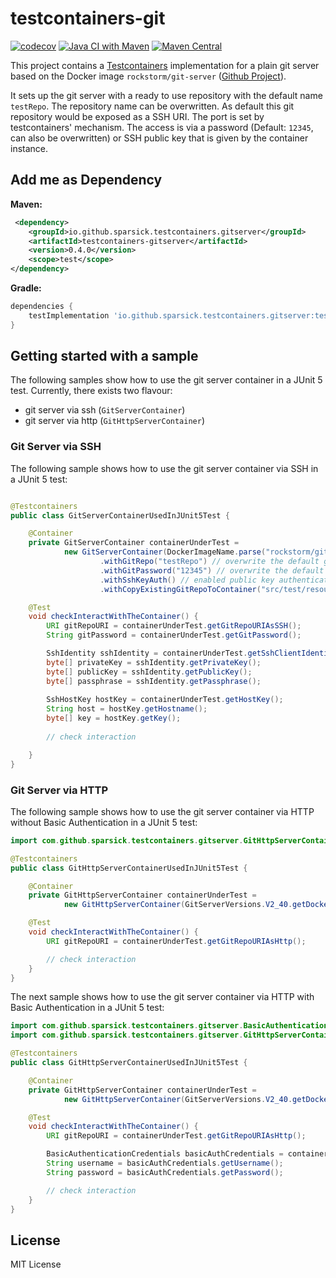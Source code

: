 # testcontainers-git
[![codecov](https://codecov.io/gh/sparsick/testcontainers-git/branch/main/graph/badge.svg?token=F9R60M53IL)](https://codecov.io/gh/sparsick/testcontainers-git)
[![Java CI with Maven](https://github.com/sparsick/testcontainers-git/actions/workflows/maven.yml/badge.svg?branch=main)](https://github.com/sparsick/testcontainers-git/actions/workflows/maven.yml)
[![Maven Central](https://maven-badges.herokuapp.com/maven-central/io.github.sparsick.testcontainers.gitserver/testcontainers-gitserver/badge.svg)](https://maven-badges.herokuapp.com/maven-central/io.github.sparsick.testcontainers.gitserver/testcontainers-gitserver)

This project contains a [Testcontainers](https://www.testcontainers.org/) implementation for a plain git server based on the Docker image `rockstorm/git-server` ([Github Project](https://github.com/rockstorm101/git-server-docker)).

It sets up the git server with a ready to use repository with the default name `testRepo`. 
The repository name can be overwritten.
As default this git repository would be exposed as a SSH URI. 
The port is set by testcontainers' mechanism.
The access is via a password (Default: `12345`, can also be overwritten) or SSH public key that is given by the container instance.

## Add me as Dependency


**Maven:**
```xml
 <dependency>
    <groupId>io.github.sparsick.testcontainers.gitserver</groupId>
    <artifactId>testcontainers-gitserver</artifactId>
    <version>0.4.0</version>
    <scope>test</scope>
</dependency>
```

**Gradle:**
```groovy
dependencies {
    testImplementation 'io.github.sparsick.testcontainers.gitserver:testcontainers-gitserver:0.4.0'
}
```

## Getting started with a sample

The following samples show how to use the git server container in a JUnit 5 test.
Currently, there exists two flavour:
- git server via ssh (`GitServerContainer`)
- git server via http (`GitHttpServerContainer`)

### Git Server via SSH
The following sample shows how to use the git server container via SSH in a JUnit 5 test:
````java

@Testcontainers
public class GitServerContainerUsedInJUnit5Test {

    @Container
    private GitServerContainer containerUnderTest = 
            new GitServerContainer(DockerImageName.parse("rockstorm/git-server:2.40"))
                    .withGitRepo("testRepo") // overwrite the default git repository name
                    .withGitPassword("12345") // overwrite the default git password
                    .withSshKeyAuth() // enabled public key authentication
                    .withCopyExistingGitRepoToContainer("src/test/resources/sampleRepo"); // path to an already existing Git repository

    @Test
    void checkInteractWithTheContainer() {
        URI gitRepoURI = containerUnderTest.getGitRepoURIAsSSH(); 
        String gitPassword = containerUnderTest.getGitPassword();

        SshIdentity sshIdentity = containerUnderTest.getSshClientIdentity();
        byte[] privateKey = sshIdentity.getPrivateKey();
        byte[] publicKey = sshIdentity.getPublicKey();
        byte[] passphrase = sshIdentity.getPassphrase();
        
        SshHostKey hostKey = containerUnderTest.getHostKey();
        String host = hostKey.getHostname();
        byte[] key = hostKey.getKey();
        
        // check interaction

    }
}
````

### Git Server via HTTP
The following sample shows how to use the git server container via HTTP without Basic Authentication in a JUnit 5 test:

````java
import com.github.sparsick.testcontainers.gitserver.GitHttpServerContainer;

@Testcontainers
public class GitHttpServerContainerUsedInJUnit5Test {

    @Container
    private GitHttpServerContainer containerUnderTest =
            new GitHttpServerContainer(GitServerVersions.V2_40.getDockerImageName());

    @Test
    void checkInteractWithTheContainer() {
        URI gitRepoURI = containerUnderTest.getGitRepoURIAsHttp();

        // check interaction
    }
}
````

The next sample shows how to use the git server container via HTTP with Basic Authentication in a JUnit 5 test:

````java
import com.github.sparsick.testcontainers.gitserver.BasicAuthenticationCredentials;
import com.github.sparsick.testcontainers.gitserver.GitHttpServerContainer;

@Testcontainers
public class GitHttpServerContainerUsedInJUnit5Test {

    @Container
    private GitHttpServerContainer containerUnderTest =
            new GitHttpServerContainer(GitServerVersions.V2_40.getDockerImageName, new BasicAuthenticationCredentials("testuser", "testPassword"));

    @Test
    void checkInteractWithTheContainer() {
        URI gitRepoURI = containerUnderTest.getGitRepoURIAsHttp();

        BasicAuthenticationCredentials basicAuthCredentials = containerUnderTest.getBasicAuthCredentials();
        String username = basicAuthCredentials.getUsername();
        String password = basicAuthCredentials.getPassword();

        // check interaction
    }
}
````

## License

MIT License



